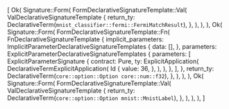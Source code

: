 [
    Ok(
        Signature::Form(
            FormDeclarativeSignatureTemplate::Val(
                ValDeclarativeSignatureTemplate {
                    return_ty: DeclarativeTerm(`mnist_classifier::fermi::FermiMatchResult`),
                },
            ),
        ),
    ),
    Ok(
        Signature::Form(
            FormDeclarativeSignatureTemplate::Fn(
                FnDeclarativeSignatureTemplate {
                    implicit_parameters: ImplicitParameterDeclarativeSignatureTemplates {
                        data: [],
                    },
                    parameters: ExplicitParameterDeclarativeSignatureTemplates {
                        parameters: [
                            ExplicitParameterSignature {
                                contract: Pure,
                                ty: ExplicitApplication(
                                    DeclarativeTermExplicitApplication(
                                        Id {
                                            value: 36,
                                        },
                                    ),
                                ),
                            },
                        ],
                    },
                    return_ty: DeclarativeTerm(`core::option::Option core::num::f32`),
                },
            ),
        ),
    ),
    Ok(
        Signature::Form(
            FormDeclarativeSignatureTemplate::Val(
                ValDeclarativeSignatureTemplate {
                    return_ty: DeclarativeTerm(`core::option::Option mnist::MnistLabel`),
                },
            ),
        ),
    ),
]